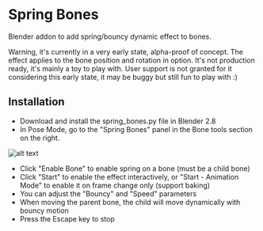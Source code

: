# Spring Bones
Blender addon to add spring/bouncy dynamic effect to bones.

Warning, it's currently in a very early state, alpha-proof of concept.
The effect applies to the bone position and rotation in option.
It's not production ready, it's mainly a toy to play with.
User support is not granted for it considering this early state, it may be buggy but still fun to play with :)

## Installation

- Download and install the spring_bones.py file in Blender 2.8
- In Pose Mode, go to the "Spring Bones" panel in the Bone tools section on the right.

![alt text](https://github.com/artellblender/springbones/blob/master/1.png)

- Click "Enable Bone" to enable spring on a bone (must be a child bone)
- Click "Start" to enable the effect interactively, or "Start - Animation Mode" to enable it on frame change only (support baking)
- You can adjust the "Bouncy" and "Speed" parameters
- When moving the parent bone, the child will move dynamically with bouncy motion
- Press the Escape key to stop



